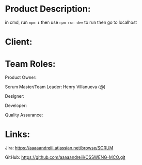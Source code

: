 # Product Description:
in cmd, run ``npm i`` 
then use ``npm run dev`` to run
then go to localhost

# Client: 



# Team Roles:

Product Owner: 

Scrum Master/Team Leader: Henry Villanueva (@)

Designer: 

Developer: 

Quality Assurance: 


# Links:

Jira: https://aaaaandreiii.atlassian.net/browse/SCRUM

GitHub: https://github.com/aaaaandreiii/CSSWENG-MCO.git
